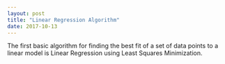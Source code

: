 ```yaml
---
layout: post
title: "Linear Regression Algorithm"
date: 2017-10-13
---
```


The first basic algorithm for finding the best fit of a set of data points to a linear model 
is Linear Regression using Least Squares Minimization.
